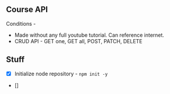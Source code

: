 ## Course API

Conditions -
* Made without any full youtube tutorial. Can reference internet.
* CRUD API - GET one, GET all, POST, PATCH, DELETE

## Stuff

* [x] Initialize node repository - `npm init -y`
* []